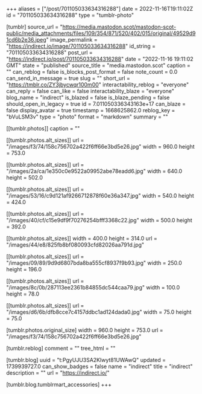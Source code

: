 +++
aliases = ["/post/701105033634316288"]
date = 2022-11-16T19:11:02Z
id = "701105033634316288"
type = "tumblr-photo"

[tumblr]
source_url = "https://media.mastodon.scot/mastodon-scot-public/media_attachments/files/109/354/871/520/402/015/original/49529d91cd6b2e36.jpeg"
image_permalink = "https://indirect.io/image/701105033634316288"
id_string = "701105033634316288"
post_url = "https://indirect.io/post/701105033634316288"
date = "2022-11-16 19:11:02 GMT"
state = "published"
source_title = "media.mastodon.scot"
caption = ""
can_reblog = false
is_blocks_post_format = false
note_count = 0.0
can_send_in_message = true
slug = ""
short_url = "https://tmblr.co/ZY3jbycwqr100m00"
interactability_reblog = "everyone"
can_reply = false
can_like = false
interactability_blaze = "everyone"
blog_name = "indirect"
is_blazed = false
is_blaze_pending = false
should_open_in_legacy = true
id = 7.011050336343163e+17
can_blaze = false
display_avatar = true
timestamp = 1668625862.0
reblog_key = "bVuLSM3v"
type = "photo"
format = "markdown"
summary = ""

[[tumblr.photos]]
caption = ""

[[tumblr.photos.alt_sizes]]
url = "/images/f3/74/158c756702a422f6ff66e3bd5e26.jpg"
width = 960.0
height = 753.0

[[tumblr.photos.alt_sizes]]
url = "/images/2a/ca/1e350c0e9522a09952abe78eadd6.jpg"
width = 640.0
height = 502.0

[[tumblr.photos.alt_sizes]]
url = "/images/53/16/c9d121af9266712878f60e36a347.jpg"
width = 540.0
height = 424.0

[[tumblr.photos.alt_sizes]]
url = "/images/40/cf/c15e9df9f70276254bfff3368c22.jpg"
width = 500.0
height = 392.0

[[tumblr.photos.alt_sizes]]
width = 400.0
height = 314.0
url = "/images/44/e8/825fb8bf080093cfd82026aa791d.jpg"

[[tumblr.photos.alt_sizes]]
url = "/images/09/89/9d9d6807bda8ba555cf8937f9b93.jpg"
width = 250.0
height = 196.0

[[tumblr.photos.alt_sizes]]
url = "/images/8c/0b/287113ee2361b84855dc544caa79.jpg"
width = 100.0
height = 78.0

[[tumblr.photos.alt_sizes]]
url = "/images/d6/6b/dfb8cce7c4157ddbc1ad124dada0.jpg"
width = 75.0
height = 75.0

[tumblr.photos.original_size]
width = 960.0
height = 753.0
url = "/images/f3/74/158c756702a422f6ff66e3bd5e26.jpg"

[tumblr.reblog]
comment = ""
tree_html = ""

[tumblr.blog]
uuid = "t:PgyUJU3SA2Klwyt81UWAwQ"
updated = 1739939727.0
can_show_badges = false
name = "indirect"
title = "indirect"
description = ""
url = "https://indirect.io/"

[tumblr.blog.tumblrmart_accessories]
+++
